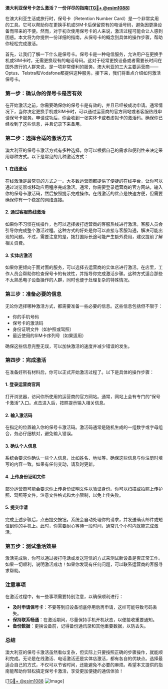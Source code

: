 **澳大利亚保号卡怎么激活？一份详尽的指南[[TG💪+ @esim1088](https://t.me/s/esim1088)]**

在澳大利亚生活或旅行时，保号卡（Retention Number Card）是一个非常实用的工具。它可以帮助你在更换手机或SIM卡后保留原有的电话号码，避免因更换设备而带来的不便。然而，对于初次使用保号卡的人来说，激活过程可能会让人感到困惑。本文将为你提供一份详细的指南，从保号卡的概念到具体的操作步骤，帮助你轻松完成激活。

首先，让我们了解一下什么是保号卡。保号卡是一种电信服务，允许用户在更换手机或SIM卡时，无需更换现有的电话号码。这对于经常更换设备或者需要长时间在国外旅行的人群来说，是一项非常便利的服务。澳大利亚的三大主要运营商——Optus、Telstra和Vodafone都提供这种服务。接下来，我们将重点介绍如何激活保号卡。

### **第一步：确认你的保号卡是否有效**
在开始激活之前，你需要确保你的保号卡是有效的，并且已经被成功申请。通常情况下，当你决定更换手机或SIM卡时，可以通过运营商的官方网站或者客服热线申请保号卡服务。申请成功后，你会收到一张实体卡或者虚拟卡的激活码。确保你已经收到了这些信息，并且记录下来备用。

### **第二步：选择合适的激活方式**
澳大利亚的保号卡激活方式有多种选择，你可以根据自己的需求和便利性来决定采用哪种方式。以下是常见的几种激活方式：

#### **1. 在线激活**
在线激活是最常见的方式之一。大多数运营商都提供了便捷的在线平台，让你可以通过浏览器或移动应用程序完成激活。通常，你需要登录运营商的官方网站，输入你的保号卡激活码，然后按照提示完成操作。在线激活的优点是快速方便，但需要确保你有一个稳定的网络连接。

#### **2. 通过客服热线激活**
如果你不习惯在线操作，也可以选择拨打运营商的客服热线进行激活。客服人员会引导你完成整个激活过程。这种方式的好处是你可以直接与客服沟通，解决可能出现的问题。不过，需要注意的是，拨打国际长途可能产生额外费用，建议提前了解相关资费。

#### **3. 实体店激活**
如果你更倾向于面对面的服务，可以选择去运营商的实体店进行激活。在店里，工作人员会帮助你检查保号卡的有效性，并指导你完成激活步骤。这种方式适合那些不太熟悉电子设备操作的人群，同时也便于处理复杂的特殊情况。

### **第三步：准备必要的信息**
无论你选择哪种激活方式，都需要准备一些必要的信息。这些信息包括但不限于：
- 你的手机号码
- 保号卡的激活码
- 身份证明文件（如护照或驾照）
- 最近使用的SIM卡序列号（如果适用）

确保这些信息完整无误，可以加快激活的速度并减少错误的发生。

### **第四步：完成激活**
在准备好所有材料后，你可以正式开始激活过程了。以下是具体的操作步骤：

#### **1. 登录运营商官网**
打开浏览器，访问你所使用的运营商的官方网站。通常，网站上会有专门的“保号卡激活”入口。点击进入后，按照提示输入相关信息。

#### **2. 输入激活码**
在指定的位置输入你的保号卡激活码。激活码通常是随机生成的一组数字或字母组合，务必仔细核对，避免输入错误。

#### **3. 确认个人信息**
系统会要求你确认一些个人信息，比如姓名、地址等。确保这些信息与你注册时填写的内容一致。如果有任何变动，请及时更新。

#### **4. 上传身份证明文件**
部分运营商可能会要求你上传身份证明文件以验证身份。你可以扫描或拍照上传护照、驾照等文件。注意文件格式和大小限制，以免上传失败。

#### **5. 提交申请**
完成上述步骤后，点击提交按钮。系统会自动处理你的请求，并发送确认邮件或短信到你的手机上。此时，你需要耐心等待一段时间，通常几个小时内就能完成激活。

### **第五步：测试激活效果**
激活完成后，你可以通过拨打电话或发送短信的方式来测试新设备是否正常工作。如果一切顺利，说明激活成功！如果你发现有任何问题，可以联系运营商的客服寻求帮助。

### **注意事项**
在激活过程中，有一些事项需要特别注意，以确保顺利进行：
- **及时申请保号卡**：不要等到旧设备彻底停用后再申请，这样可能导致号码丢失。
- **保持联系畅通**：在激活期间，尽量保持手机开机状态，以便接收重要通知。
- **备份数据**：更换设备前，记得备份通讯录和其他重要数据，以防丢失。

### **总结**
澳大利亚的保号卡激活虽然看似复杂，但实际上只要按照正确的步骤操作，就能顺利完成。无论是在线激活、电话激活还是实体店激活，都有各自的优缺点。选择最适合自己的方式，不仅可以节省时间，还能避免不必要的麻烦。希望本文提供的指南能帮助你轻松搞定保号卡激活，享受更加便捷的通信体验！

[[TG💪+ @esim1088](https://t.me/s/esim1088) ![Image](https://i.postimg.cc/4NQfJmqS/Snipaste-2025-05-13-00-14-12.png)]